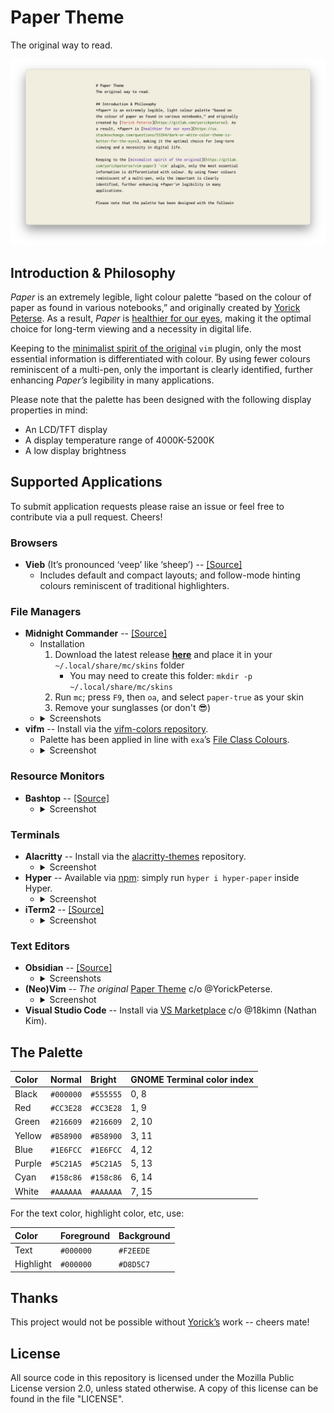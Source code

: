 # Paper Theme
The original way to read.

![paper-theme](screenshots/header.png)

## Introduction & Philosophy
*Paper* is an extremely legible, light colour palette “based on the colour of paper as found in various notebooks,” and originally created by [Yorick Peterse](https://gitlab.com/yorickpeterse). As a result, *Paper* is [healthier for our eyes](https://ux.stackexchange.com/questions/53264/dark-or-white-color-theme-is-better-for-the-eyes), making it the optimal choice for long-term viewing and a necessity in digital life.

Keeping to the [minimalist spirit of the original](https://gitlab.com/yorickpeterse/vim-paper) `vim` plugin, only the most essential information is differentiated with colour. By using fewer colours reminiscent of a multi-pen, only the important is clearly identified, further enhancing *Paper’s* legibility in many applications.

Please note that the palette has been designed with the following display properties in mind:

- An LCD/TFT display
- A display temperature range of 4000K-5200K
- A low display brightness

## Supported Applications
To submit application requests please raise an issue or feel free to contribute via a pull request. Cheers!

### Browsers
- **Vieb** (It’s pronounced ‘veep’ like ‘sheep’) -- [[Source]](themes/vieb)
    - Includes default and compact layouts; and follow-mode hinting colours reminiscent of traditional highlighters.
### File Managers
- **Midnight Commander** -- [[Source]](themes/mc)
    - Installation
        1. Download the latest release **[here](https://gitlab.com/samue1/paper-theme/-/raw/main/themes/mc/paper-true.ini)** and place it in your `~/.local/share/mc/skins` folder
            - You may need to create this folder: `mkdir -p ~/.local/share/mc/skins`
        2. Run `mc`; press `F9`, then `oa`, and select `paper-true` as your skin
        3. Remove your sunglasses (or don't 😎)
    - <details>
        <summary>Screenshots</summary>
        <p>
            <img src='screenshots/mc-eg.png'></img><br></br>
            <img src='screenshots/mc-ia.gif'></img>
        </p>
    </details>
- **vifm** -- Install via the [vifm-colors repository](https://github.com/vifm/vifm-colors/).
    - Palette has been applied in line with `exa`’s [File Class Colours](https://the.exa.website/docs/colour-themes).
    - <details>
        <summary>Screenshot</summary>
        <p>
            <img src='screenshots/vifm-eg.png'></img>
        </p>
    </details>
### Resource Monitors
- **Bashtop** -- [[Source]](themes/bashtop)
    - <details>
        <summary>Screenshot</summary>
        <p>
             <img src='screenshots/btop-eg.png'></img>
        </p>
     </details>
### Terminals
- **Alacritty** -- Install via the [alacritty-themes](https://github.com/rajasegar/alacritty-themes) repository.
    - <details>
        <summary>Screenshot</summary>
        <p>
             <img src='screenshots/alacritty-eg.png'></img>
        </p>
     </details>
- **Hyper** -- Available via [npm](https://www.npmjs.com/package/hyper-paper): simply run `hyper i hyper-paper` inside Hyper.
    - <details>
        <summary>Screenshot</summary>
        <p>
             <img src='screenshots/hyper-eg.png'></img>
        </p>
     </details>
- **iTerm2** -- [[Source]](themes/iterm)
    - <details>
        <summary>Screenshot</summary>
        <p>
             <img src='screenshots/iterm-eg.png'></img>
        </p>
     </details>
### Text Editors
- **Obsidian** -- [[Source]](themes/obsidian)
    - <details>
        <summary>Screenshots</summary>
        <p>
             <img src='screenshots/paper-obs-eg.png'></img></br>
             <img src='screenshots/paper-obs-eg0.png'></img>
        </p>
     </details>
- **(Neo)Vim** -- *The original* [Paper Theme](https://gitlab.com/yorickpeterse/vim-paper) c/o @YorickPeterse.
    - <details>
        <summary>Screenshot</summary>
        <p>
             <img src='screenshots/vim-eg.png'></img>
        </p>
     </details>
- **Visual Studio Code** -- Install via [VS Marketplace](https://marketplace.visualstudio.com/items?itemName=18kimn.notebook-theme) c/o @18kimn (Nathan Kim).

## The Palette

| Color   | Normal    | Bright    | GNOME Terminal color index
|:--------|:----------|:----------|:--------------------------
| Black   | `#000000` | `#555555` | 0, 8
| Red     | `#CC3E28` | `#CC3E28` | 1, 9
| Green   | `#216609` | `#216609` | 2, 10
| Yellow  | `#B58900` | `#B58900` | 3, 11
| Blue    | `#1E6FCC` | `#1E6FCC` | 4, 12
| Purple  | `#5C21A5` | `#5C21A5` | 5, 13
| Cyan    | `#158c86` | `#158c86` | 6, 14
| White   | `#AAAAAA` | `#AAAAAA` | 7, 15

For the text color, highlight color, etc, use:

| Color     | Foreground | Background
|:----------|:-----------|:------------
| Text      | `#000000`  | `#F2EEDE`
| Highlight | `#000000`  | `#D8D5C7`

## Thanks
This project would not be possible without [Yorick’s](https://gitlab.com/yorickpeterse) work -- cheers mate!

## License
All source code in this repository is licensed under the Mozilla Public License version 2.0, unless stated otherwise. A copy of this license can be found in the file "LICENSE".
